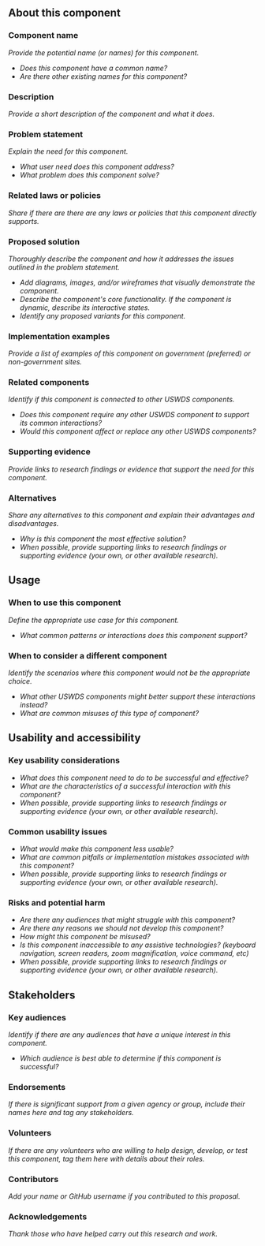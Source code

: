 <!---
Welcome! Thank you for contributing to the U.S. Web Design System.
Your contributions are vital to our success and we are glad you're here to share your ideas.

A few things to remember when filling out the template:
- An asterisk (*) indicates a required field.
- You must complete all required fields before your proposal can be considered for the Design System.
  However, to initially submit a proposal you must only complete [TK].
  You or someone else can finish the rest later.
- You can find full instructions for creating a proposal in the uswds-proposals repo:
  https://github.com/amyleadem/uswds-proposals/blob/add-readme-and-template/proposals/proposal-template.md

More information about contributing to USWDS can be found on the contribution page:
https://designsystem.digital.gov/about/contribute/
 -->

## About this component

### Component name

_Provide the potential name (or names) for this component._
- _Does this component have a common name?_
- _Are there other existing names for this component?_

### Description

_Provide a short description of the component and what it does._

### Problem statement

_Explain the need for this component._
- _What user need does this component address?_
- _What problem does this component solve?_

### Related laws or policies

_Share if there are there are any laws or policies that this component directly supports._

### Proposed solution

_Thoroughly describe the component and how it addresses the issues outlined in the problem statement._ 
- _Add diagrams, images, and/or wireframes that visually demonstrate the component._
- _Describe the component's core functionality. If the component is dynamic, describe its interactive states._
- _Identify any proposed variants for this component._

### Implementation examples

_Provide a list of examples of this component on government (preferred) or non-government sites._

### Related components

_Identify if this component is connected to other USWDS components._
- _Does this component require any other USWDS component to support its common interactions?_
- _Would this component affect or replace any other USWDS components?_
  
### Supporting evidence

_Provide links to research findings or evidence that support the need for this component._

### Alternatives

_Share any alternatives to this component and explain their advantages and disadvantages._
- _Why is this component the most effective solution?_
- _When possible, provide supporting links to research findings or supporting evidence (your own, or other available research)._

## Usage

### When to use this component

_Define the appropriate use case for this component._
- _What common patterns or interactions does this component support?_

### When to consider a different component

_Identify the scenarios where this component would not be the appropriate choice._
- _What other USWDS components might better support these interactions instead?_
- _What are common misuses of this type of component?_

## Usability and accessibility

### Key usability considerations
- _What does this component need to do to be successful and effective?_
- _What are the characteristics of a successful interaction with this component?_
- _When possible, provide supporting links to research findings or supporting evidence (your own, or other available research)._

### Common usability issues
- _What would make this component less usable?_
- _What are common pitfalls or implementation mistakes associated with this component?_
- _When possible, provide supporting links to research findings or supporting evidence (your own, or other available research)._

### Risks and potential harm
- _Are there any audiences that might struggle with this component?_
- _Are there any reasons we should not develop this component?_
- _How might this component be misused?_
- _Is this component inaccessible to any assistive technologies? (keyboard navigation, screen readers, zoom magnification, voice command, etc)_
- _When possible, provide supporting links to research findings or supporting evidence (your own, or other available research)._

## Stakeholders

### Key audiences

_Identify if there are any audiences that have a unique interest in this component._
- _Which audience is best able to determine if this component is successful?_

### Endorsements

_If there is significant support from a given agency or group, include their names here and tag any stakeholders._

### Volunteers
_If there are any volunteers who are willing to help design, develop, or test this component, tag them here with details about their roles._

### Contributors

_Add your name or GitHub username if you contributed to this proposal._

### Acknowledgements

_Thank those who have helped carry out this research and work._
